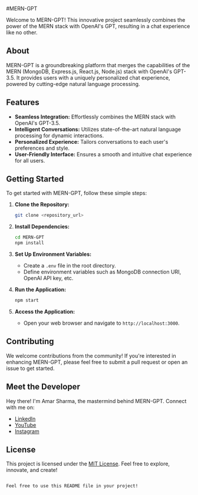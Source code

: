 #MERN-GPT

Welcome to MERN-GPT! This innovative project seamlessly combines the power of the MERN stack with OpenAI's GPT, resulting in a chat experience like no other.

## About

MERN-GPT is a groundbreaking platform that merges the capabilities of the MERN (MongoDB, Express.js, React.js, Node.js) stack with OpenAI's GPT-3.5. It provides users with a uniquely personalized chat experience, powered by cutting-edge natural language processing.

## Features

- **Seamless Integration:** Effortlessly combines the MERN stack with OpenAI's GPT-3.5.
- **Intelligent Conversations:** Utilizes state-of-the-art natural language processing for dynamic interactions.
- **Personalized Experience:** Tailors conversations to each user's preferences and style.
- **User-Friendly Interface:** Ensures a smooth and intuitive chat experience for all users.

## Getting Started

To get started with MERN-GPT, follow these simple steps:

1. **Clone the Repository:**
   ```bash
   git clone <repository_url>
   ```

2. **Install Dependencies:**
   ```bash
   cd MERN-GPT
   npm install
   ```

3. **Set Up Environment Variables:**
   - Create a `.env` file in the root directory.
   - Define environment variables such as MongoDB connection URI, OpenAI API key, etc.

4. **Run the Application:**
   ```bash
   npm start
   ```

5. **Access the Application:**
   - Open your web browser and navigate to `http://localhost:3000`.

## Contributing

We welcome contributions from the community! If you're interested in enhancing MERN-GPT, please feel free to submit a pull request or open an issue to get started.

## Meet the Developer

Hey there! I'm Amar Sharma, the mastermind behind MERN-GPT. Connect with me on:

- [LinkedIn](https://www.linkedin.com/in/amarsharma30?lipi=urn%3Ali%3Apage%3Ad_flagship3_profile_view_base_contact_details%3B9gl4xxtzSvSm6bHm%2Bt7HEQ%3D%3D)
- [YouTube](https://www.youtube.com/@amarsharmavlogs30)
- [Instagram](https://www.instagram.com/thexsharma_30)

## License

This project is licensed under the [MIT License](LICENSE). Feel free to explore, innovate, and create!
```

Feel free to use this README file in your project!
